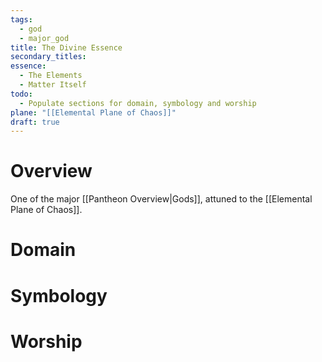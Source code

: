 ```yaml
---
tags:
  - god
  - major_god
title: The Divine Essence
secondary_titles: 
essence:
  - The Elements
  - Matter Itself
todo:
  - Populate sections for domain, symbology and worship
plane: "[[Elemental Plane of Chaos]]"
draft: true
---
```

# Overview
One of the major [[Pantheon Overview|Gods]], attuned to the [[Elemental Plane of Chaos]].
# Domain

# Symbology

# Worship

